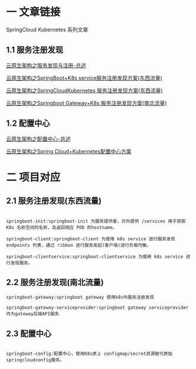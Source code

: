 # 一 文章链接
SpringCloud Kubernetes 系列文章

## 1.1 服务注册发现
[云原生架构之服务发现与注册-总述](https://juejin.cn/post/7138963377896587301)


[云原生架构之SpringBoot+K8s service服务注册发现方案(东西流量) ](https://juejin.cn/post/7138975184114941965)

[云原生架构之SpringCloudKubernetes 服务注册发现方案(东西流量) ](https://juejin.cn/post/7138976400794943501)

[云原生架构之Springboot Gateway+K8s 服务注册发现方案(南北流量)](https://juejin.cn/post/7138977379229106190)



## 1.2 配置中心

[云原生架构之配置中心-总述](https://juejin.cn/post/7138979347817299975)

[云原生架构之Spring Cloud+Kubernetes配置中心方案](https://juejin.cn/post/7138981045130493966)


# 二 项目对应
## 2.1 服务注册发现(东西流量)
```shell

springboot-init:springboot-init 为服务提供者，对外提供 /services 用于获取 K8s 名称空间的名称，及返回相应 POD 的hostname。

springboot-client:springboot-client 为使用 k8s service 进行服务发现 endpoints 列表，通过 ribbon 进行服务发起(客户端)进行负载均衡。

springboot-clientservice:springboot-clientservice 为使用 k8s service 进行发现服务。

```

## 2.2 服务注册发现(南北流量)

```shell
springboot-gateway:springboot gateway 使用k8s作服务注册发现

springboot-gateway-serviceprovider:springboot gateway serviceprovider 作为gateway后端API服务

```

## 2.3 配置中心
```shell

springboot-config:配置中心，使用K8s原上 configmap/secret资源替代原始 springcloudconfig服务。

```